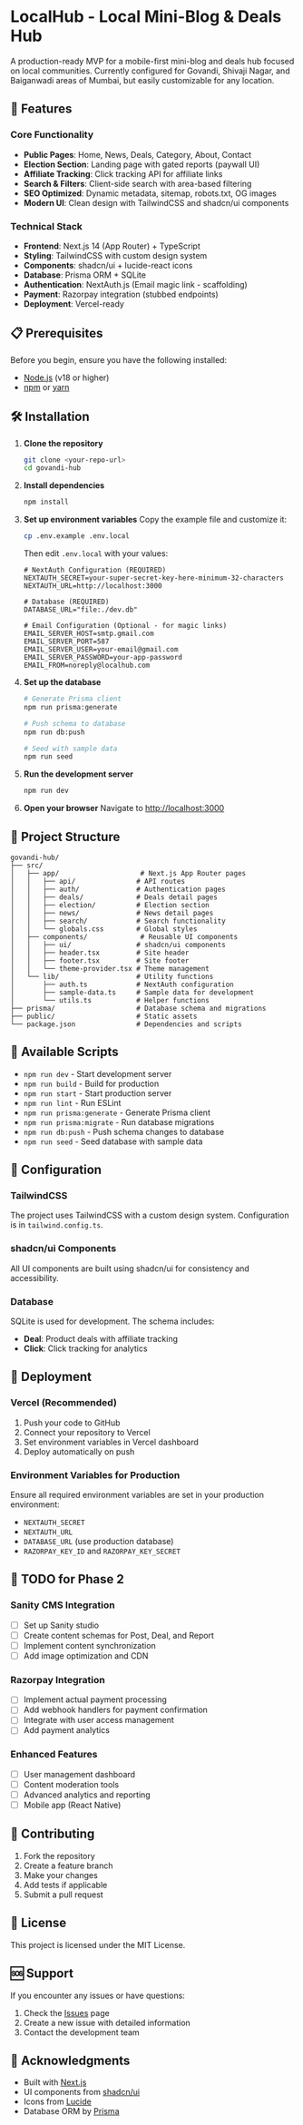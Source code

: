 # LocalHub - Local Mini-Blog & Deals Hub

A production-ready MVP for a mobile-first mini-blog and deals hub focused on local communities. Currently configured for Govandi, Shivaji Nagar, and Baiganwadi areas of Mumbai, but easily customizable for any location.

## 🚀 Features

### Core Functionality
- **Public Pages**: Home, News, Deals, Category, About, Contact
- **Election Section**: Landing page with gated reports (paywall UI)
- **Affiliate Tracking**: Click tracking API for affiliate links
- **Search & Filters**: Client-side search with area-based filtering
- **SEO Optimized**: Dynamic metadata, sitemap, robots.txt, OG images
- **Modern UI**: Clean design with TailwindCSS and shadcn/ui components

### Technical Stack
- **Frontend**: Next.js 14 (App Router) + TypeScript
- **Styling**: TailwindCSS with custom design system
- **Components**: shadcn/ui + lucide-react icons
- **Database**: Prisma ORM + SQLite
- **Authentication**: NextAuth.js (Email magic link - scaffolding)
- **Payment**: Razorpay integration (stubbed endpoints)
- **Deployment**: Vercel-ready

## 📋 Prerequisites

Before you begin, ensure you have the following installed:
- [Node.js](https://nodejs.org/) (v18 or higher)
- [npm](https://www.npmjs.com/) or [yarn](https://yarnpkg.com/)

## 🛠️ Installation

1. **Clone the repository**
   ```bash
   git clone <your-repo-url>
   cd govandi-hub
   ```

2. **Install dependencies**
   ```bash
   npm install
   ```

3. **Set up environment variables**
   Copy the example file and customize it:
   ```bash
   cp .env.example .env.local
   ```
   
   Then edit `.env.local` with your values:
   ```env
   # NextAuth Configuration (REQUIRED)
   NEXTAUTH_SECRET=your-super-secret-key-here-minimum-32-characters
   NEXTAUTH_URL=http://localhost:3000
   
   # Database (REQUIRED)
   DATABASE_URL="file:./dev.db"
   
   # Email Configuration (Optional - for magic links)
   EMAIL_SERVER_HOST=smtp.gmail.com
   EMAIL_SERVER_PORT=587
   EMAIL_SERVER_USER=your-email@gmail.com
   EMAIL_SERVER_PASSWORD=your-app-password
   EMAIL_FROM=noreply@localhub.com
   ```

4. **Set up the database**
   ```bash
   # Generate Prisma client
   npm run prisma:generate
   
   # Push schema to database
   npm run db:push
   
   # Seed with sample data
   npm run seed
   ```

5. **Run the development server**
   ```bash
   npm run dev
   ```

6. **Open your browser**
   Navigate to [http://localhost:3000](http://localhost:3000)

## 📁 Project Structure

```
govandi-hub/
├── src/
│   ├── app/                    # Next.js App Router pages
│   │   ├── api/               # API routes
│   │   ├── auth/              # Authentication pages
│   │   ├── deals/             # Deals detail pages
│   │   ├── election/          # Election section
│   │   ├── news/              # News detail pages
│   │   ├── search/            # Search functionality
│   │   └── globals.css        # Global styles
│   ├── components/             # Reusable UI components
│   │   ├── ui/                # shadcn/ui components
│   │   ├── header.tsx         # Site header
│   │   ├── footer.tsx         # Site footer
│   │   └── theme-provider.tsx # Theme management
│   └── lib/                   # Utility functions
│       ├── auth.ts            # NextAuth configuration
│       ├── sample-data.ts     # Sample data for development
│       └── utils.ts           # Helper functions
├── prisma/                    # Database schema and migrations
├── public/                    # Static assets
└── package.json               # Dependencies and scripts
```

## 🎯 Available Scripts

- `npm run dev` - Start development server
- `npm run build` - Build for production
- `npm run start` - Start production server
- `npm run lint` - Run ESLint
- `npm run prisma:generate` - Generate Prisma client
- `npm run prisma:migrate` - Run database migrations
- `npm run db:push` - Push schema changes to database
- `npm run seed` - Seed database with sample data

## 🔧 Configuration

### TailwindCSS
The project uses TailwindCSS with a custom design system. Configuration is in `tailwind.config.ts`.

### shadcn/ui Components
All UI components are built using shadcn/ui for consistency and accessibility.

### Database
SQLite is used for development. The schema includes:
- **Deal**: Product deals with affiliate tracking
- **Click**: Click tracking for analytics

## 🚀 Deployment

### Vercel (Recommended)
1. Push your code to GitHub
2. Connect your repository to Vercel
3. Set environment variables in Vercel dashboard
4. Deploy automatically on push

### Environment Variables for Production
Ensure all required environment variables are set in your production environment:
- `NEXTAUTH_SECRET`
- `NEXTAUTH_URL`
- `DATABASE_URL` (use production database)
- `RAZORPAY_KEY_ID` and `RAZORPAY_KEY_SECRET`

## 📝 TODO for Phase 2

### Sanity CMS Integration
- [ ] Set up Sanity studio
- [ ] Create content schemas for Post, Deal, and Report
- [ ] Implement content synchronization
- [ ] Add image optimization and CDN

### Razorpay Integration
- [ ] Implement actual payment processing
- [ ] Add webhook handlers for payment confirmation
- [ ] Integrate with user access management
- [ ] Add payment analytics

### Enhanced Features
- [ ] User management dashboard
- [ ] Content moderation tools
- [ ] Advanced analytics and reporting
- [ ] Mobile app (React Native)

## 🤝 Contributing

1. Fork the repository
2. Create a feature branch
3. Make your changes
4. Add tests if applicable
5. Submit a pull request

## 📄 License

This project is licensed under the MIT License.

## 🆘 Support

If you encounter any issues or have questions:
1. Check the [Issues](https://github.com/your-repo/issues) page
2. Create a new issue with detailed information
3. Contact the development team

## 🎉 Acknowledgments

- Built with [Next.js](https://nextjs.org/)
- UI components from [shadcn/ui](https://ui.shadcn.com/)
- Icons from [Lucide](https://lucide.dev/)
- Database ORM by [Prisma](https://www.prisma.io/)
